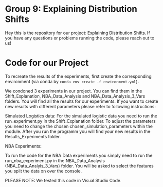 # Group 9: Explaining Distribution Shifts

Hey this is the repository for our project: Explaining Distribution Shifts.
If you have any questions or problems running the code, please reach out to us!

# Code for our Project


To recreate the results of the experiments, first create the corresponding environment (via conda by `conda env create -f environment.yml`).

We condoned 3 experiments in our project. You can find them in the Shift_Explanation, NBA_Data_Analysis and NBA_Data_Analysis_3_Vars folders. You will find all the results for our experiments. 
If you want to create new results with different parameters please refer to following instructions:

Simulated Logistics data:
For the simulated logistic data you need to run the run_experiment.py in the Shift_Explanation folder.
To adjust the parameters you need to change the chosen chosen_simulation_parameters within the module.
After you run the programm you will find your new results in the Results_Experiments folder.

NBA Experiments:

To run the code for the NBA Data experiments you simply need to run the run_nba_experiment.py in the NBA_Data_Analysis (NBA_Data_Analyis_3_Vars) folder. You will be asked to select the features you split the data on over the console.

PLEASE NOTE: We tested this code in Visual Studio Code. 

